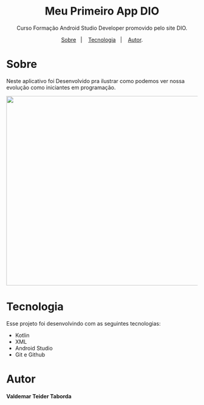 

<h1 align="center"> Meu Primeiro App DIO </h1>

<p align="center"> Curso Formação Android Studio Developer promovido pelo site DIO. </p>

<p align="center">
<a href="#sobre">Sobre</a>&nbsp;&nbsp;&nbsp|&nbsp;&nbsp;&nbsp;
<a href="#tecnologia">Tecnologia</a>&nbsp;&nbsp;&nbsp|&nbsp;&nbsp;&nbsp;
<a href="#autor">Autor</a>.</p>

# Sobre

Neste aplicativo foi Desenvolvido pra ilustrar como podemos ver nossa evolução como iniciantes em programação.
<p align="center">
<img src= "https://github.com/1985Valdemar/Primeiro-App-DIO/assets/114195427/d5466feb-eb9c-4c09-9b18-1e85a1bb6fc4" height="500" width="600">
</p>

# Tecnologia
Esse projeto foi desenvolvindo com as seguintes tecnologias:

* Kotlin
* XML
* Android Studio
* Git e Github

# Autor
  #### Valdemar Teider Taborda
